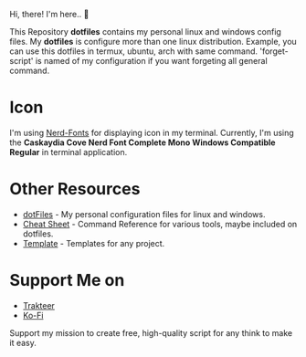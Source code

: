 Hi, there! I'm here.. 👋

This Repository **dotfiles** contains my personal linux and windows config files. My **dotfiles** is configure more than one linux distribution. Example, you can use this dotfiles in termux, ubuntu, arch with same command. 'forget-script' is named of my configuration if you want forgeting all general command.

# Icon
I'm using [Nerd-Fonts](https://www.nerdfonts.com/) for displaying icon in my terminal. Currently, I'm using the **Caskaydia Cove Nerd Font Complete Mono Windows Compatible Regular** in terminal application.

# Other Resources
- [dotFiles](https://github.com/dotcreep/dotfiles) - My personal configuration files for linux and windows.
- [Cheat Sheet](https://github.com/dotcreep/cheat-sheet) - Command Reference for various tools, maybe included on dotfiles.
- [Template](https://github.com/dotcreep/boilerplates) - Templates for any project.

# Support Me on
- [Trakteer](https://trakteer.id/dotcreep)
- [Ko-Fi](https://ko-fi.com/)

Support my mission to create free, high-quality script for any think to make it easy.